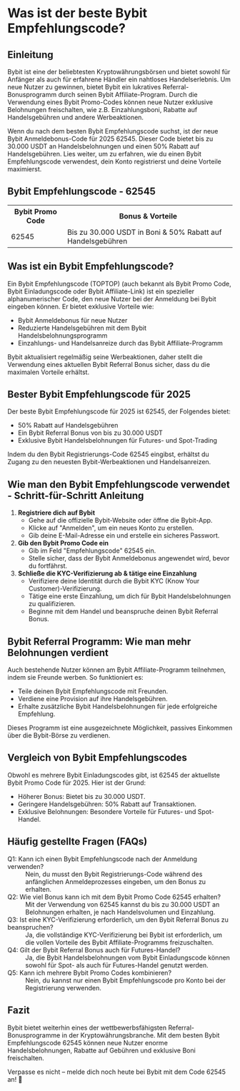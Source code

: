 <h1>Was ist der beste Bybit Empfehlungscode?</h1>

<h2>Einleitung</h2>
<p>Bybit ist eine der beliebtesten Kryptowährungsbörsen und bietet sowohl für Anfänger als auch für erfahrene Händler ein nahtloses Handelserlebnis. Um neue Nutzer zu gewinnen, bietet Bybit ein lukratives Referral-Bonusprogramm durch seinen Bybit Affiliate-Program. Durch die Verwendung eines Bybit Promo-Codes können neue Nutzer exklusive Belohnungen freischalten, wie z.B. Einzahlungsboni, Rabatte auf Handelsgebühren und andere Werbeaktionen.</p>
<p>Wenn du nach dem besten Bybit Empfehlungscode suchst, ist der neue Bybit Anmeldebonus-Code für 2025 62545. Dieser Code bietet bis zu 30.000 USDT an Handelsbelohnungen und einen 50% Rabatt auf Handelsgebühren. Lies weiter, um zu erfahren, wie du einen Bybit Empfehlungscode verwendest, dein Konto registrierst und deine Vorteile maximierst.</p>

<h2>Bybit Empfehlungscode - 62545</h2>
<table>
        <tr>
            <th>Bybit Promo Code</th>
            <th>Bonus & Vorteile</th>
        </tr>
        <tr>
            <td>62545</td>
            <td>Bis zu 30.000 USDT in Boni & 50% Rabatt auf Handelsgebühren</td>
        </tr>
</table>

<h2>Was ist ein Bybit Empfehlungscode?</h2>
<p>Ein Bybit Empfehlungscode (TOPTOP) (auch bekannt als Bybit Promo Code, Bybit Einladungscode oder Bybit Affiliate-Link) ist ein spezieller alphanumerischer Code, den neue Nutzer bei der Anmeldung bei Bybit eingeben können. Er bietet exklusive Vorteile wie:</p>
<ul>
        <li>Bybit Anmeldebonus für neue Nutzer</li>
        <li>Reduzierte Handelsgebühren mit dem Bybit Handelsbelohnungsprogramm</li>
        <li>Einzahlungs- und Handelsanreize durch das Bybit Affiliate-Programm</li>
</ul>
<p>Bybit aktualisiert regelmäßig seine Werbeaktionen, daher stellt die Verwendung eines aktuellen Bybit Referral Bonus sicher, dass du die maximalen Vorteile erhältst.</p>

<h2>Bester Bybit Empfehlungscode für 2025</h2>
<p>Der beste Bybit Empfehlungscode für 2025 ist 62545, der Folgendes bietet:</p>
<ul>
        <li>50% Rabatt auf Handelsgebühren</li>
        <li>Ein Bybit Referral Bonus von bis zu 30.000 USDT</li>
        <li>Exklusive Bybit Handelsbelohnungen für Futures- und Spot-Trading</li>
</ul>
<p>Indem du den Bybit Registrierungs-Code 62545 eingibst, erhältst du Zugang zu den neuesten Bybit-Werbeaktionen und Handelsanreizen.</p>

<h2>Wie man den Bybit Empfehlungscode verwendet - Schritt-für-Schritt Anleitung</h2>
<ol>
 <li><strong>Registriere dich auf Bybit</strong>
<ul>
                <li>Gehe auf die offizielle Bybit-Website oder öffne die Bybit-App.</li>
                <li>Klicke auf "Anmelden", um ein neues Konto zu erstellen.</li>
                <li>Gib deine E-Mail-Adresse ein und erstelle ein sicheres Passwort.</li>
</ul>
</li>
<li><strong>Gib den Bybit Promo Code ein</strong>
<ul>
                <li>Gib im Feld "Empfehlungscode" 62545 ein.</li>
                <li>Stelle sicher, dass der Bybit Anmeldebonus angewendet wird, bevor du fortfährst.</li>
</ul>
</li>
<li><strong>Schließe die KYC-Verifizierung ab & tätige eine Einzahlung</strong>
<ul>
                <li>Verifiziere deine Identität durch die Bybit KYC (Know Your Customer)-Verifizierung.</li>
                <li>Tätige eine erste Einzahlung, um dich für Bybit Handelsbelohnungen zu qualifizieren.</li>
                <li>Beginne mit dem Handel und beanspruche deinen Bybit Referral Bonus.</li>
 </ul>
</li>
</ol>

<h2>Bybit Referral Programm: Wie man mehr Belohnungen verdient</h2>
<p>Auch bestehende Nutzer können am Bybit Affiliate-Programm teilnehmen, indem sie Freunde werben. So funktioniert es:</p>
<ul>
        <li>Teile deinen Bybit Empfehlungscode mit Freunden.</li>
        <li>Verdiene eine Provision auf ihre Handelsgebühren.</li>
        <li>Erhalte zusätzliche Bybit Handelsbelohnungen für jede erfolgreiche Empfehlung.</li>
</ul>
<p>Dieses Programm ist eine ausgezeichnete Möglichkeit, passives Einkommen über die Bybit-Börse zu verdienen.</p>

<h2>Vergleich von Bybit Empfehlungscodes</h2>
<p>Obwohl es mehrere Bybit Einladungscodes gibt, ist 62545 der aktuellste Bybit Promo Code für 2025. Hier ist der Grund:</p>
<ul>
        <li>Höherer Bonus: Bietet bis zu 30.000 USDT.</li>
        <li>Geringere Handelsgebühren: 50% Rabatt auf Transaktionen.</li>
        <li>Exklusive Belohnungen: Besondere Vorteile für Futures- und Spot-Handel.</li>
</ul>

<h2>Häufig gestellte Fragen (FAQs)</h2>
<dl>
<dt>Q1: Kann ich einen Bybit Empfehlungscode nach der Anmeldung verwenden?</dt>
<dd>Nein, du musst den Bybit Registrierungs-Code während des anfänglichen Anmeldeprozesses eingeben, um den Bonus zu erhalten.</dd>
        
<dt>Q2: Wie viel Bonus kann ich mit dem Bybit Promo Code 62545 erhalten?</dt>
<dd>Mit der Verwendung von 62545 kannst du bis zu 30.000 USDT an Belohnungen erhalten, je nach Handelsvolumen und Einzahlung.</dd>
        
<dt>Q3: Ist eine KYC-Verifizierung erforderlich, um den Bybit Referral Bonus zu beanspruchen?</dt>
<dd>Ja, die vollständige KYC-Verifizierung bei Bybit ist erforderlich, um die vollen Vorteile des Bybit Affiliate-Programms freizuschalten.</dd>
        
<dt>Q4: Gilt der Bybit Referral Bonus auch für Futures-Handel?</dt>
<dd>Ja, die Bybit Handelsbelohnungen vom Bybit Einladungscode können sowohl für Spot- als auch für Futures-Handel genutzt werden.</dd>
        
<dt>Q5: Kann ich mehrere Bybit Promo Codes kombinieren?</dt>
<dd>Nein, du kannst nur einen Bybit Empfehlungscode pro Konto bei der Registrierung verwenden.</dd>
</dl>

<h2>Fazit</h2>
<p>Bybit bietet weiterhin eines der wettbewerbsfähigsten Referral-Bonusprogramme in der Kryptowährungsbranche. Mit dem besten Bybit Empfehlungscode 62545 können neue Nutzer enorme Handelsbelohnungen, Rabatte auf Gebühren und exklusive Boni freischalten.</p>
<p>Verpasse es nicht – melde dich noch heute bei Bybit mit dem Code 62545 an! 🚀</p>
</body>
</html>
